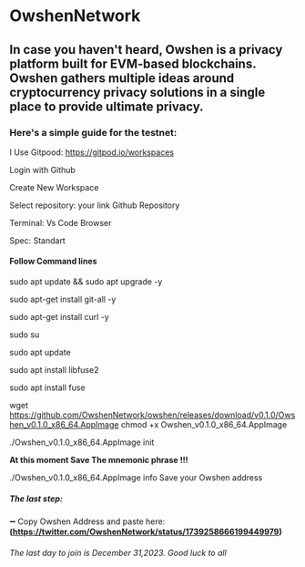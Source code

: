 # OwshenNetwork

## In case you haven't heard, Owshen is a privacy platform built for EVM-based blockchains. Owshen gathers multiple ideas around cryptocurrency privacy solutions in a single place to provide ultimate privacy.

### Here's a simple guide for the testnet: 

I Use Gitpood: https://gitpod.io/workspaces

Login with Github

Create New Workspace

Select repository: your link Github Repository

Terminal: Vs Code Browser

Spec: Standart


#### Follow Command lines

sudo apt update && sudo apt upgrade -y

sudo apt-get install git-all -y

sudo apt-get install curl -y

sudo su

sudo apt update

sudo apt install libfuse2

sudo apt install fuse

wget https://github.com/OwshenNetwork/owshen/releases/download/v0.1.0/Owshen_v0.1.0_x86_64.AppImage
chmod +x Owshen_v0.1.0_x86_64.AppImage

./Owshen_v0.1.0_x86_64.AppImage init

**At this moment Save The mnemonic phrase !!!**

./Owshen_v0.1.0_x86_64.AppImage info
Save your Owshen address


##### The last step: 
➖ Copy Owshen Address and paste here: **(https://twitter.com/OwshenNetwork/status/1739258666199449979)**

###### The last day to join is December 31,2023. Good luck to all 
